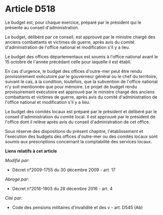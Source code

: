 # Article D518

Le budget est, pour chaque exercice, préparé par le président qui le présente au conseil d'administration. 

Le budget, délibéré par ce conseil, est approuvé par le       ministre chargé des anciens combattants et victimes de guerre,
après avis du comité d'administration de l'office national et modification s'il y a lieu. 

Le budget des offices départementaux est soumis à l'office national avant le 15 octobre de l'année précédant celle pour
laquelle il est établi. 

En cas d'urgence, le budget des offices d'outre-mer peut être rendu provisoirement exécutoire par le gouverneur général ou le
chef du territoire, suivant le cas, à la condition, toutefois, que la subvention de l'office national n'y soit mentionnée que
pour mémoire. Le projet de budget rendu provisoirement exécutoire est approuvé par le       ministre chargé des anciens
combattants et victimes de guerre, après avis du comité d'administration de l'office national et modification s'il y a lieu. 

Le budget des comités locaux est préparé par le président et délibéré par le conseil d'administration du comité local. Il est
approuvé par le président de l'office dont il relève après avis du conseil d'administration de cet office. 

Sous réserve des dispositions du présent chapitre, l'établissement et l'exécution des budgets des offices d'outre-mer ou des
comités locaux sont soumis aux prescriptions concernant la comptabilité des services locaux.

**Liens relatifs à cet article**

_Modifié par_:

  - Décret n°2009-1755 du 30 décembre 2009 - art. 17

_Abrogé par_:

  - Décret n°2016-1903 du 28 décembre 2016 - art. 4

_Cité par_:

  - Code des pensions militaires d'invalidité et des v - art. D545 (Ab)
